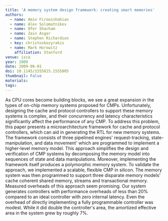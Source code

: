 ```yaml
---
title: 'A memory system design framework: creating smart memories'
authors:
  - name: Amin Firoozshahian
  - name: Alex Solomatnikov
  - name: Ofer Shacham
  - name: Zain Asgar
  - name: Stephen Richardson
  - key: christoskozyrakis
  - name: Mark Horowitz
    affiliation: Stanford
venue: isca
year: 2009
date: 2009-06-01
doi: 10.1145/1555815.1555805
thumbnail: False
materials:
tags:
---
```

As CPU cores become building blocks, we see a great expansion in the types of on-chip memory systems proposed for CMPs. Unfortunately, designing the cache and protocol controllers to support these memory systems is complex, and their concurrency and latency characteristics significantly affect the performance of any CMP. To address this problem, this paper presents a microarchitecture framework for cache and protocol controllers, which can aid in generating the RTL for new memory systems. The framework consists of three pipelined engines' request-tracking, state-manipulation, and data movement' which are programmed to implement a higher-level memory model. This approach simplifies the design and verification of CMP systems by decomposing the memory model into sequences of state and data manipulations. Moreover, implementing the framework itself produces a polymorphic memory system.
To validate the approach, we implemented a scalable, flexible CMP in silicon. The memory system was then programmed to support three disparate memory models' cache coherent shared memory, streams and transactional memory. Measured overheads of this approach seem promising. Our system generates controllers with performance overheads of less than 20% compared to an ideal controller with zero internal latency. Even the overhead of directly implementing a fully programmable controller was modest. While it did double the controller's area, the amortized effective area in the system grew by roughly 7%.
